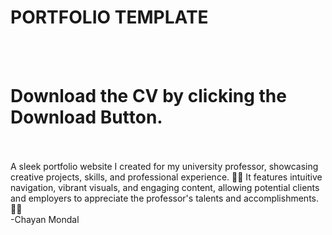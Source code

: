 # PORTFOLIO TEMPLATE

<br><br>
# Download the CV by clicking the Download Button.

<br>
<br>
A sleek portfolio website I created for my university professor, showcasing creative projects, skills, and professional experience. 🎨✨ 
It features intuitive navigation, vibrant visuals, and engaging content, allowing potential clients and employers to appreciate the professor's talents and accomplishments. 🚀💼

<br>
-Chayan Mondal
